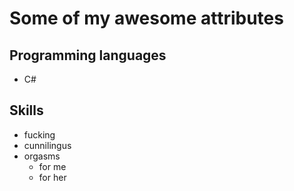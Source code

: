 # Some of my awesome attributes

## Programming languages

* C#

## Skills

* fucking
* cunnilingus
* orgasms
   * for me
   * for her
